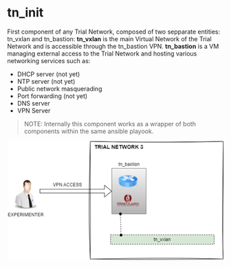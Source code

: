 # tn_init

First component of any Trial Network, composed of two sepparate entities: tn_vxlan and tn_bastion:
**tn_vxlan** is the main Virtual Network of the Trial Network and is accessible through the tn_bastion VPN.
**tn_bastion** is a VM managing external access to the Trial Network and hosting various networking services such as:
- DHCP server (not yet)
- NTP server (not yet)
- Public network masquerading
- Port forwarding (not yet)
- DNS server
- VPN Server

> NOTE: Internally this component works as a wrapper of both components within the same ansible playook.

![tn_init](https://github.com/6G-SANDBOX/6G-Library/blob/assets/tn_init/tn_init.png)
